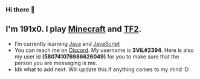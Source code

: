 ### Hi there 👋

## I'm 191x0. I play [Minecraft](https://www.minecraft.net/) and [TF2](https://www.teamfortress.com/).

- I’m currently learning [Java](https://www.java.com/en/) and [JavaScript](https://www.javascript.com/)
- You can reach me on [Discord](https://www.discord.com/). My username is **3ViL#2394**. Here is also my user id __**(580741076986626049)**__ for you to make sure that the person you are messaging is me.
- Idk what to add next. Will update this if anything comes to my mind :D

